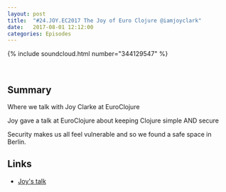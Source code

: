 ```yaml
---
layout: post
title:  "#24.JOY.EC2017 The Joy of Euro Clojure @iamjoyclark"
date:   2017-08-01 12:12:00
categories: Episodes
---
```


{% include soundcloud.html number="344129547" %}

<br>

## Summary

Where we talk with Joy Clarke at EuroClojure

Joy gave a talk at EuroClojure about keeping Clojure simple AND secure

Security makes us all feel vulnerable and so we found a safe space in Berlin.

## Links

- <a href="https://youtu.be/lRHPZXKQVLk" target="_blank">Joy's talk</a>

